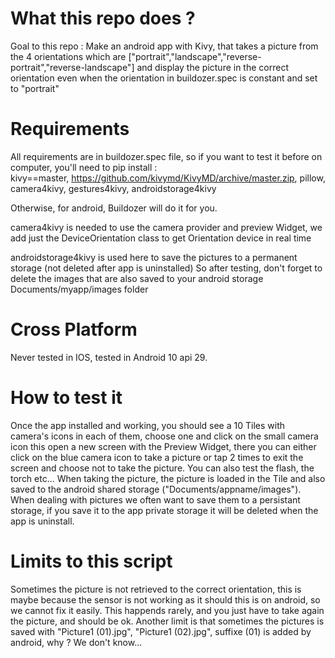 # What this repo does ?
Goal to this repo :
Make an android app with Kivy, that takes a picture from the 4 orientations which are
    ["portrait","landscape","reverse-portrait","reverse-landscape"]
and display the picture in the correct orientation even when the orientation in buildozer.spec is constant and set to "portrait"

# Requirements
All requirements are in buildozer.spec file, so if you want to test it before on computer,
you'll need to pip install :  
  kivy==master,
  https://github.com/kivymd/KivyMD/archive/master.zip,
  pillow,
  camera4kivy,
  gestures4kivy,
  androidstorage4kivy

Otherwise, for android, Buildozer will do it for you.

camera4kivy is needed to use the camera provider and preview Widget, we add just the DeviceOrientation class to get Orientation device in real time

androidstorage4kivy is used here to save the pictures to a permanent storage (not deleted after app is uninstalled)
So after testing, don't forget to delete the images that are also saved to your android storage Documents/myapp/images folder

# Cross Platform
Never tested in IOS, tested in Android 10 api 29.

# How to test it
Once the app installed and working, you should see a 10 Tiles with camera's icons in each of them, choose one and click on the small camera icon this open a new screen with the Preview Widget, there you can either click on the blue camera icon to take a picture or tap 2 times to exit the screen and choose not to take the picture.
You can also test the flash, the torch etc...
When taking the picture, the picture is loaded in the Tile and also saved to the android shared storage ("Documents/appname/images").
When dealing with pictures we often want to save them to a persistant storage, if you save it to the app private storage it will be deleted when the app is uninstall.

# Limits to this script

Sometimes the picture is not retrieved to the correct orientation, this is maybe because the sensor is not working as it should
this is on android, so we cannot fix it easily. This happends rarely, and you just have to take again the picture, and should be ok.
Another limit is that sometimes the pictures is saved with "Picture1 (01).jpg", "Picture1 (02).jpg", suffixe (01) is added by android, why ?
We don't know...
